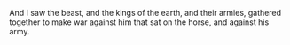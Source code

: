 And I saw the beast, and the kings of the earth, and their armies, gathered together to make war against him that sat on the horse, and against his army.
